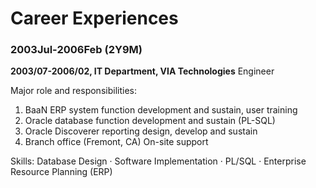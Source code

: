 # Career Experiences

### 2003Jul-2006Feb (2Y9M)

**2003/07-2006/02, IT Department, VIA Technologies**
Engineer

Major role and responsibilities:
1. BaaN ERP system function development and sustain, user training
2. Oracle database function development and sustain (PL-SQL)
3. Oracle Discoverer reporting design, develop and sustain
4. Branch office (Fremont, CA) On-site support

Skills: Database Design · Software Implementation · PL/SQL · Enterprise Resource Planning (ERP)